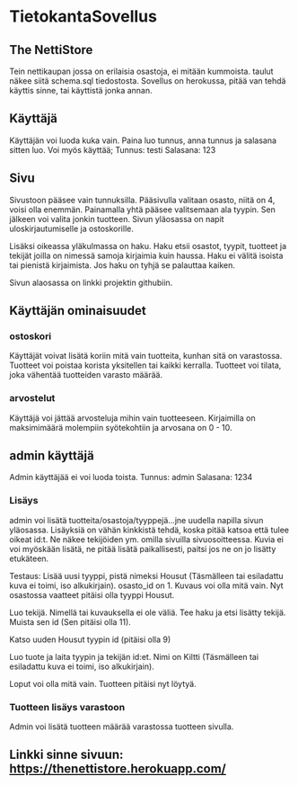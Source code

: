 # TietokantaSovellus

## The NettiStore

Tein nettikaupan jossa on erilaisia osastoja, ei mitään kummoista.
taulut näkee siitä schema.sql tiedostosta. Sovellus on herokussa, pitää van tehdä käyttis sinne, tai käyttistä jonka annan.

## Käyttäjä

Käyttäjän voi luoda kuka vain. Paina luo tunnus, anna tunnus ja salasana sitten luo.
Voi myös käyttää; 
Tunnus: testi 
Salasana: 123

## Sivu

Sivustoon pääsee vain tunnuksilla. Pääsivulla valitaan osasto, niitä on 4, voisi olla enemmän.
Painamalla yhtä pääsee valitsemaan ala tyypin. Sen jälkeen voi valita jonkin tuotteen.
Sivun yläosassa on napit uloskirjautumiselle ja ostoskorille. 

Lisäksi oikeassa yläkulmassa on haku.
Haku etsii osastot, tyypit, tuotteet ja tekijät joilla on nimessä samoja kirjaimia kuin haussa.
Haku ei välitä isoista tai pienistä kirjaimista.
Jos haku on tyhjä se palauttaa kaiken.

Sivun alaosassa on linkki projektin githubiin.

## Käyttäjän ominaisuudet

### ostoskori

Käyttäjät voivat lisätä koriin mitä vain tuotteita, kunhan sitä on varastossa.
Tuotteet voi poistaa korista yksitellen tai kaikki kerralla.
Tuotteet voi tilata, joka vähentää tuotteiden varasto määrää.

### arvostelut

Käyttäjä voi jättää arvosteluja mihin vain tuotteeseen. Kirjaimilla on maksimimäärä molempiin syötekohtiin ja arvosana on 0 - 10.

## admin käyttäjä

Admin käyttäjää ei voi luoda toista.
Tunnus: admin
Salasana: 1234

### Lisäys

admin voi lisätä tuotteita/osastoja/tyyppejä...jne uudella napilla sivun yläosassa. Lisäyksiä on vähän kinkkistä tehdä, koska pitää katsoa että tulee oikeat id:t. Ne näkee tekijöiden ym. omilla sivuilla sivuosoitteessa. Kuvia ei voi myöskään lisätä, ne pitää lisätä paikallisesti, paitsi jos ne on jo lisätty etukäteen.

Testaus: 
Lisää uusi tyyppi, pistä nimeksi Housut (Täsmälleen tai esiladattu kuva ei toimi, iso alkukirjain). osasto_id on 1. Kuvaus voi olla mitä vain. Nyt osastossa vaatteet pitäisi olla tyyppi Housut.

Luo tekijä. Nimellä tai kuvauksella ei ole väliä.
Tee haku ja etsi lisätty tekijä. Muista sen id (Sen pitäisi olla 11).

Katso uuden Housut tyypin id (pitäisi olla 9)

Luo tuote ja laita tyypin ja tekijän id:et.
Nimi on Kiltti (Täsmälleen tai esiladattu kuva ei toimi, iso alkukirjain).

Loput voi olla mitä vain.
Tuotteen pitäisi nyt löytyä.

### Tuotteen lisäys varastoon

Admin voi lisätä tuotteen määrää varastossa tuotteen sivulla.

## Linkki sinne sivuun: https://thenettistore.herokuapp.com/
